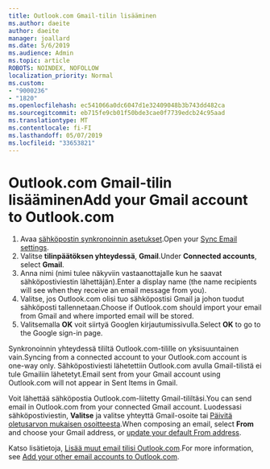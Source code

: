 ```yaml
---
title: Outlook.com Gmail-tilin lisääminen
ms.author: daeite
author: daeite
manager: joallard
ms.date: 5/6/2019
ms.audience: Admin
ms.topic: article
ROBOTS: NOINDEX, NOFOLLOW
localization_priority: Normal
ms.custom:
- "9000236"
- "1820"
ms.openlocfilehash: ec541066a0dc6047d1e32409048b3b743dd482ca
ms.sourcegitcommit: eb715fe9cb01f50bde3cae0f7739edcb24c95aad
ms.translationtype: MT
ms.contentlocale: fi-FI
ms.lasthandoff: 05/07/2019
ms.locfileid: "33653821"
---
```

# <a name="add-your-gmail-account-to-outlookcom"></a><span data-ttu-id="f13de-102">Outlook.com Gmail-tilin lisääminen</span><span class="sxs-lookup"><span data-stu-id="f13de-102">Add your Gmail account to Outlook.com</span></span>

1. <span data-ttu-id="f13de-103">Avaa [sähköpostin synkronoinnin asetukset](https://go.microsoft.com/fwlink/?linkid=875264).</span><span class="sxs-lookup"><span data-stu-id="f13de-103">Open your [Sync Email settings](https://go.microsoft.com/fwlink/?linkid=875264).</span></span>
2. <span data-ttu-id="f13de-104">Valitse **tilinpäätöksen yhteydessä**, **Gmail**.</span><span class="sxs-lookup"><span data-stu-id="f13de-104">Under **Connected accounts**, select **Gmail**.</span></span>
3. <span data-ttu-id="f13de-105">Anna nimi (nimi tulee näkyviin vastaanottajalle kun he saavat sähköpostiviestin lähettäjän).</span><span class="sxs-lookup"><span data-stu-id="f13de-105">Enter a display name (the name recipients will see when they receive an email message from you).</span></span>
4. <span data-ttu-id="f13de-106">Valitse, jos Outlook.com olisi tuo sähköpostisi Gmail ja johon tuodut sähköposti tallennetaan.</span><span class="sxs-lookup"><span data-stu-id="f13de-106">Choose if Outlook.com should import your email from Gmail and where imported email will be stored.</span></span>
5. <span data-ttu-id="f13de-107">Valitsemalla **OK** voit siirtyä Googlen kirjautumissivulla.</span><span class="sxs-lookup"><span data-stu-id="f13de-107">Select **OK** to go to the Google sign-in page.</span></span>

<span data-ttu-id="f13de-108">Synkronoinnin yhteydessä tililtä Outlook.com-tilille on yksisuuntainen vain.</span><span class="sxs-lookup"><span data-stu-id="f13de-108">Syncing from a connected account to your Outlook.com account is one-way only.</span></span> <span data-ttu-id="f13de-109">Sähköpostiviesti lähetettiin Outlook.com avulla Gmail-tilistä ei tule Gmailiin lähetetyt.</span><span class="sxs-lookup"><span data-stu-id="f13de-109">Email sent from your Gmail account using Outlook.com will not appear in Sent Items in Gmail.</span></span>

<span data-ttu-id="f13de-110">Voit lähettää sähköpostia Outlook.com-liitetty Gmail-tililtäsi.</span><span class="sxs-lookup"><span data-stu-id="f13de-110">You can send email in Outlook.com from your connected Gmail account.</span></span> <span data-ttu-id="f13de-111">Luodessasi sähköpostiviestin, **Valitse** ja valitse yhteyttä Gmail-osoite tai [Päivitä oletusarvon mukaisen osoitteesta](https://go.microsoft.com/fwlink/?linkid=875264).</span><span class="sxs-lookup"><span data-stu-id="f13de-111">When composing an email, select **From** and choose your Gmail address, or [update your default From address](https://go.microsoft.com/fwlink/?linkid=875264).</span></span>

<span data-ttu-id="f13de-112">Katso lisätietoja, [Lisää muut email tilisi Outlook.com](https://support.office.com/article/c5224df4-5885-4e79-91ba-523aa743f0ba).</span><span class="sxs-lookup"><span data-stu-id="f13de-112">For more information, see [Add your other email accounts to Outlook.com](https://support.office.com/article/c5224df4-5885-4e79-91ba-523aa743f0ba).</span></span>